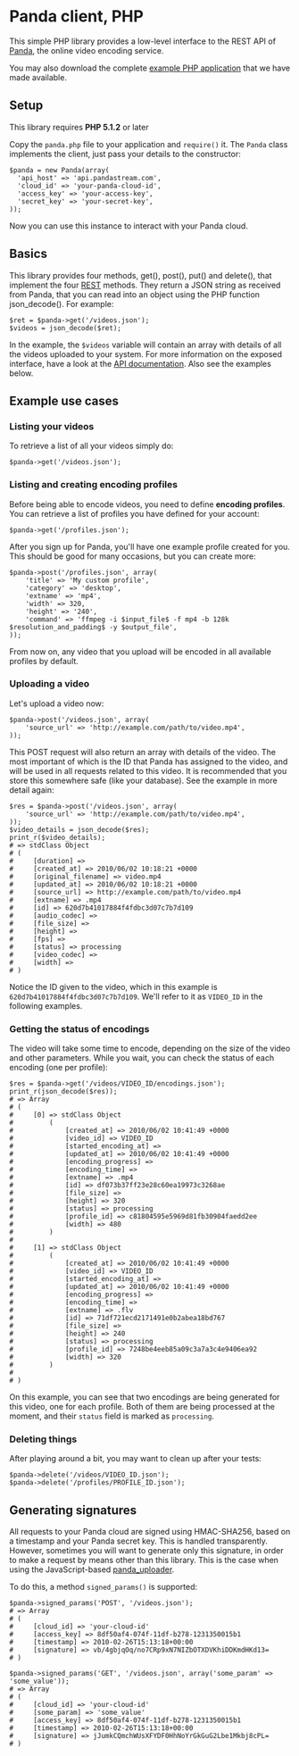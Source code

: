 Panda client, PHP
=================

This simple PHP library provides a low-level interface to the REST API of [Panda](http://beta.pandastream.com), the online video encoding service.

You may also download the complete [example PHP application](http://github.com/newbamboo/panda_example_php) that we have made available.


Setup
-----

This library requires **PHP 5.1.2** or later

Copy the `panda.php` file to your application and `require()` it. The `Panda` class implements the client, just pass your details to the constructor:

    $panda = new Panda(array(
      'api_host' => 'api.pandastream.com',
      'cloud_id' => 'your-panda-cloud-id',
      'access_key' => 'your-access-key',
      'secret_key' => 'your-secret-key',
    ));

Now you can use this instance to interact with your Panda cloud.


Basics
------

This library provides four methods, get(), post(), put() and delete(), that implement the four [REST](http://en.wikipedia.org/wiki/Representational_State_Transfer) methods. They return a JSON string as received from Panda, that you can read into an object using the PHP function json_decode(). For example:

    $ret = $panda->get('/videos.json');
    $videos = json_decode($ret);

In the example, the `$videos` variable will contain an array with details of all the videos uploaded to your system. For more information on the exposed interface, have a look at the [API documentation](http://pandastream.com/docs/api). Also see the examples below.


Example use cases
-----------------

### Listing your videos

To retrieve a list of all your videos simply do:

    $panda->get('/videos.json');

### Listing and creating encoding profiles

Before being able to encode videos, you need to define **encoding profiles**. You can retrieve a list of profiles you have defined for your account:

    $panda->get('/profiles.json');

After you sign up for Panda, you'll have one example profile created for you. This should be good for many occasions, but you can create more:

    $panda->post('/profiles.json', array(
        'title' => 'My custom profile',
        'category' => 'desktop',
        'extname' => 'mp4',
        'width' => 320,
        'height' => '240',
        'command' => 'ffmpeg -i $input_file$ -f mp4 -b 128k $resolution_and_padding$ -y $output_file',
    ));

From now on, any video that you upload will be encoded in all available profiles by default.

### Uploading a video

Let's upload a video now:

    $panda->post('/videos.json', array(
        'source_url' => 'http://example.com/path/to/video.mp4',
    ));

This POST request will also return an array with details of the video. The most important of which is the ID that Panda has assigned to the video, and will be used in all requests related to this video. It is recommended that you store this somewhere safe (like your database). See the example in more detail again:

    $res = $panda->post('/videos.json', array(
        'source_url' => 'http://example.com/path/to/video.mp4',
    ));
    $video_details = json_decode($res);
    print_r($video_details);
    # => stdClass Object
    # (
    #     [duration] =>
    #     [created_at] => 2010/06/02 10:18:21 +0000
    #     [original_filename] => video.mp4
    #     [updated_at] => 2010/06/02 10:18:21 +0000
    #     [source_url] => http://example.com/path/to/video.mp4
    #     [extname] => .mp4
    #     [id] => 620d7b41017884f4fdbc3d07c7b7d109
    #     [audio_codec] =>
    #     [file_size] =>
    #     [height] =>
    #     [fps] =>
    #     [status] => processing
    #     [video_codec] =>
    #     [width] =>
    # )

Notice the ID given to the video, which in this example is `620d7b41017884f4fdbc3d07c7b7d109`. We'll refer to it as `VIDEO_ID` in the following examples.

### Getting the status of encodings

The video will take some time to encode, depending on the size of the video and other parameters. While you wait, you can check the status of each encoding (one per profile):

    $res = $panda->get('/videos/VIDEO_ID/encodings.json');
    print_r(json_decode($res));
    # => Array
    # (
    #     [0] => stdClass Object
    #         (
    #             [created_at] => 2010/06/02 10:41:49 +0000
    #             [video_id] => VIDEO_ID
    #             [started_encoding_at] =>
    #             [updated_at] => 2010/06/02 10:41:49 +0000
    #             [encoding_progress] =>
    #             [encoding_time] =>
    #             [extname] => .mp4
    #             [id] => df073b37ff23e28c60ea19973c3268ae
    #             [file_size] =>
    #             [height] => 320
    #             [status] => processing
    #             [profile_id] => c81804595e5969d81fb30904faedd2ee
    #             [width] => 480
    #         )
    #
    #     [1] => stdClass Object
    #         (
    #             [created_at] => 2010/06/02 10:41:49 +0000
    #             [video_id] => VIDEO_ID
    #             [started_encoding_at] =>
    #             [updated_at] => 2010/06/02 10:41:49 +0000
    #             [encoding_progress] =>
    #             [encoding_time] =>
    #             [extname] => .flv
    #             [id] => 71df721ecd2171491e0b2abea18bd767
    #             [file_size] =>
    #             [height] => 240
    #             [status] => processing
    #             [profile_id] => 7248be4eeb85a09c3a7a3c4e9406ea92
    #             [width] => 320
    #         )
    #
    # )

On this example, you can see that two encodings are being generated for this video, one for each profile. Both of them are being processed at the moment, and their `status` field is marked as `processing`.

### Deleting things

After playing around a bit, you may want to clean up after your tests:

    $panda->delete('/videos/VIDEO_ID.json');
    $panda->delete('/profiles/PROFILE_ID.json');


Generating signatures
---------------------

All requests to your Panda cloud are signed using HMAC-SHA256, based on a timestamp and your Panda secret key. This is handled transparently. However, sometimes you will want to generate only this signature, in order to make a request by means other than this library. This is the case when using the JavaScript-based [panda_uploader](http://github.com/newbamboo/panda_uploader).

To do this, a method `signed_params()` is supported:

    $panda->signed_params('POST', '/videos.json');
    # => Array
    # (
    #     [cloud_id] => 'your-cloud-id'
    #     [access_key] => 8df50af4-074f-11df-b278-1231350015b1
    #     [timestamp] => 2010-02-26T15:13:18+00:00
    #     [signature] => vb/4gbjqOq/no7CRp9xN7NIZbOTXDVKhiDDKmdHKd13=
    # )

    $panda->signed_params('GET', '/videos.json', array('some_param' => 'some_value'));
    # => Array
    # (
    #     [cloud_id] => 'your-cloud-id'
    #     [some_param] => 'some_value'
    #     [access_key] => 8df50af4-074f-11df-b278-1231350015b1
    #     [timestamp] => 2010-02-26T15:13:18+00:00
    #     [signature] => jJumkCQmchWUsXFYDF0HhNoYrGkGuG2Lbe1Mkbj8cPL=
    # )
